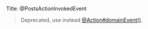 Title: @PostsActionInvokedEvent

[//]: # (content copied to _user-guide_xxx)

> Deprecated, use instead [@Action#domainEvent()](./Action.html).
